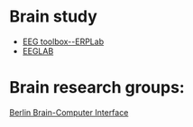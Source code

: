# Brain study 
* [EEG toolbox--ERPLab](https://github.com/lucklab/erplab)
* [EEGLAB](https://sccn.ucsd.edu/eeglab/index.php)


# Brain research groups:
[Berlin Brain-Computer Interface](https://github.com/bbci)

